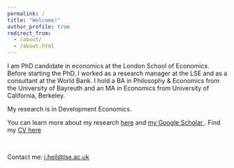 ```yaml
---
permalink: /
title: "Welcome!"
author_profile: true
redirect_from: 
  - /about/
  - /about.html
---
```


I am PhD candidate in economics at the London School of Economics. Before starting the PhD, I worked as a research manager at the LSE and as a consultant at the World Bank. I hold a BA in Philosophy & Economics from the University of Bayreuth and an MA in Economics from University of California, Berkeley. 

My research is in Development Economics.

You can learn more about my research <a href="/publications/">here</a> and <a href="{{ site.author.googlescholar }}">my Google Scholar </a>. Find my <a href="/cv.pdf">CV here</a>

<br>

Contact me: <a href="mailto:j.heil@lse.ac.uk">j.heil@lse.ac.uk</a>

<br><br>
